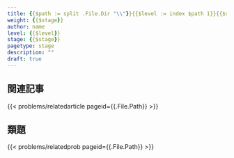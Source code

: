 ```yaml
---
title: {{$path := split .File.Dir "\\"}}{{$level := index $path 1}}{{$stage := index $path 2}}{{$stage}}
weight: {{$stage}}
author: name
level: {{$level}}
stage: {{$stage}}
pagetype: stage
description: ""
draft: true
---
```




## 関連記事

{{< problems/relatedarticle pageid={{.File.Path}} >}}

## 類題

{{< problems/relatedprob pageid={{.File.Path}} >}}
